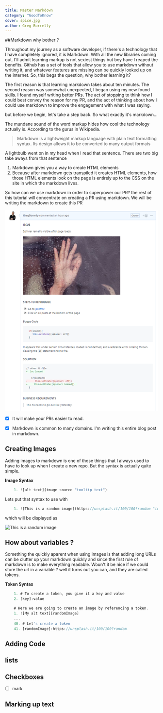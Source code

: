 ```yaml
---
title: Master Markdown
category: "GoodToKnow"
cover: spice.jpg
author: Greg Borrelly
---
```




##Markdown why bother ? 




Throughout my journey as a software developer, if there's a technology that I have completely ignored, it is Markdown. With all the new libraries coming out. I'll admit learning markup is not sexiest things but boy have I reaped the benefits.   Github has a set of tools that allow you to use markdown without writing it, and whatever features are missing can be quickly looked up on the internet. So, this begs the question, why bother learning it?  

The first reason is that learning markdown takes about ten minutes.  The second reason was somewhat unexpected, I began using my new found skills. I found myself writing better PRs.  The act of stopping to think how I could best convey the reason for my PR, and the act of thinking about how I could use markdown to improve the engagement with what I was saying. 

but before we begin, let's take a step back. So what exactly it's markdown... 

The mundane sound of the word markup hides how cool the technology actually is. According to the gurus in Wikipedia. 

>Markdown is a lightweight markup language with plain text formatting syntax. Its design allows it to be converted to many output formats

A lightbulb went on in my head when I read that sentence.  There are two big take aways from that sentence 

1. Markdown gives you a way to create HTML elements
1. Because  after markdown gets transpiled it creates HTML elements, how those HTML elements look on the page is entirely up to the CSS on the site in which the markdown lives. 


So how can we use markdown in order to superpower our PR? the rest of this tutorial will concentrate on creating a PR using markdown.  We will be writing the markdown to create this PR

![](./PR.PNG)

* [X] It will make your PRs easier to read. 
* [x] Markdown is common to many domains. I'm writing this entire blog post in      markdown. 

  
## Creating Images 
Adding images to markdown is one of those things that I always used to have to look up when I create a new repo. But the syntax is actually quite simple. 

**Image Syntax**
```javascript
    1. ![alt text](image source "tooltip text")
```

Lets put that syntax to use with
```javascript
    1. ![This is a random image](https://unsplash.it/100/100?random "tooltip text")
```

which will be displayed as 

![This is a random image](https://unsplash.it/100/100?random "tooltip text")

## How about variables ?

Something the quickly aparent when using images is that adding long URLs can be clutter up your markdown quickly and since the first rule of markdown is to make everything readable. Woun't it be nice if we could store the url in a variable ? well it turns out you can, and they are called tokens. 

**Token Syntax**
```javascript
    1. # To create a token, you give it a key and value 
    2. [key]:value 
```

```javascript 
    # Here we are going to create an image by referencing a token. 
    1. ![My alt text][randomImage]
    ...
    40. # Let's create a token
    41. [randomImage]:https://unsplash.it/100/100?random
```


## Adding Code
## lists 

## Checkboxes 

* [ ] mark
## Marking up text











<!-- 

**The Basics**

_italics_   : 
    ```
        _italics_
    ```

**bold**   : 
    ```
        **bold**
    ```

~~strikethrough~~   : 
    ```
        ~~strikethrough~~
    ```

## the Fun stuff 

```javascript
    [1]: jscoffebreak.com
``` -->